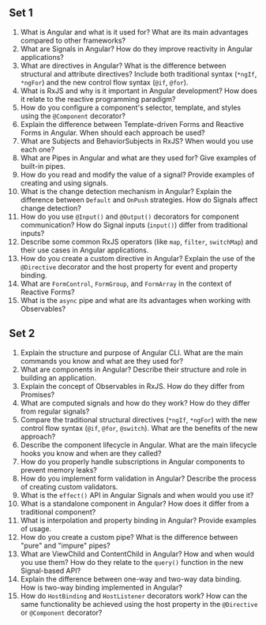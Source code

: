 ## Set 1

1. What is Angular and what is it used for? What are its main advantages compared to other frameworks?
1. What are Signals in Angular? How do they improve reactivity in Angular applications?
1. What are directives in Angular? What is the difference between structural and attribute directives? Include both traditional syntax (`*ngIf`, `*ngFor`) and the new control flow syntax (`@if`, `@for`).
1. What is RxJS and why is it important in Angular development? How does it relate to the reactive programming paradigm?
1. How do you configure a component's selector, template, and styles using the `@Component` decorator?
1. Explain the difference between Template-driven Forms and Reactive Forms in Angular. When should each approach be used?
1. What are Subjects and BehaviorSubjects in RxJS? When would you use each one?
1. What are Pipes in Angular and what are they used for? Give examples of built-in pipes.
1. How do you read and modify the value of a signal? Provide examples of creating and using signals.
1. What is the change detection mechanism in Angular? Explain the difference between `Default` and `OnPush` strategies. How do Signals affect change detection?
1. How do you use `@Input()` and `@Output()` decorators for component communication? How do Signal inputs (`input()`) differ from traditional inputs?
1. Describe some common RxJS operators (like `map`, `filter`, `switchMap`) and their use cases in Angular applications.
1. How do you create a custom directive in Angular? Explain the use of the `@Directive` decorator and the host property for event and property binding.
1. What are `FormControl`, `FormGroup`, and `FormArray` in the context of Reactive Forms?
1. What is the `async` pipe and what are its advantages when working with Observables?

## Set 2

1. Explain the structure and purpose of Angular CLI. What are the main commands you know and what are they used for?
1. What are components in Angular? Describe their structure and role in building an application.
1. Explain the concept of Observables in RxJS. How do they differ from Promises?
1. What are computed signals and how do they work? How do they differ from regular signals?
1. Compare the traditional structural directives (`*ngIf`, `*ngFor`) with the new control flow syntax (`@if`, `@for`, `@switch`). What are the benefits of the new approach?
1. Describe the component lifecycle in Angular. What are the main lifecycle hooks you know and when are they called?
1. How do you properly handle subscriptions in Angular components to prevent memory leaks?
1. How do you implement form validation in Angular? Describe the process of creating custom validators.
1. What is the `effect()` API in Angular Signals and when would you use it?
1. What is a standalone component in Angular? How does it differ from a traditional component?
1. What is interpolation and property binding in Angular? Provide examples of usage.
1. How do you create a custom pipe? What is the difference between "pure" and "impure" pipes?
1. What are ViewChild and ContentChild in Angular? How and when would you use them? How do they relate to the `query()` function in the new Signal-based API?
1. Explain the difference between one-way and two-way data binding. How is two-way binding implemented in Angular?
1. How do `HostBinding` and `HostListener` decorators work? How can the same functionality be achieved using the host property in the `@Directive` or `@Component` decorator?

